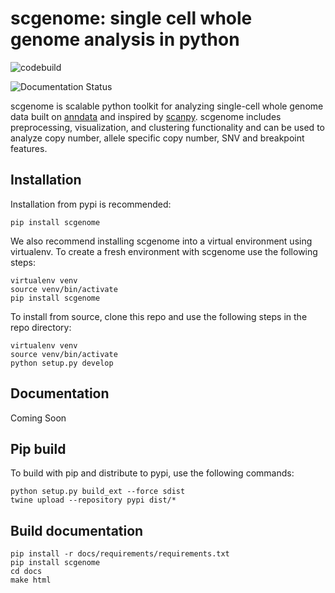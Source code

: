 # scgenome: single cell whole genome analysis in python

![codebuild](https://codebuild.us-east-1.amazonaws.com/badges?uuid=eyJlbmNyeXB0ZWREYXRhIjoiSTVXZ3NyZWVSejMrd2JRd25GUTJnUmMwclFqd0t0ajNzbWk4dWlld3N4UHVYZzUzUzJkVUVPQmloZUZzbWNGM2lwWUlVN1hDMnBmandJZWdENU5GUjlrPSIsIml2UGFyYW1ldGVyU3BlYyI6IjM2UTFWbjRyUmx0VXlMWUgiLCJtYXRlcmlhbFNldFNlcmlhbCI6MX0%3D&branch=main)

![Documentation Status](https://readthedocs.org/projects/scgenome/badge/?version=latest)

scgenome is scalable python toolkit for analyzing single-cell whole genome
data built on [anndata](https://anndata.readthedocs.io) and inspired by
[scanpy](https://scanpy.readthedocs.io).  scgenome includes preprocessing,
visualization, and clustering functionality and can be used to analyze
copy number, allele specific copy number, SNV and breakpoint features.

## Installation

Installation from pypi is recommended:

```
pip install scgenome
```

We also recommend installing scgenome into a virtual environment using
virtualenv.  To create a fresh environment with scgenome use the following
steps:

```
virtualenv venv
source venv/bin/activate
pip install scgenome
```

To install from source, clone this repo and use the following steps in
the repo directory:

```
virtualenv venv
source venv/bin/activate
python setup.py develop
```

## Documentation

Coming Soon

## Pip build

To build with pip and distribute to pypi, use the following commands:

    python setup.py build_ext --force sdist
    twine upload --repository pypi dist/*



## Build documentation

```
pip install -r docs/requirements/requirements.txt
pip install scgenome
cd docs
make html
```
